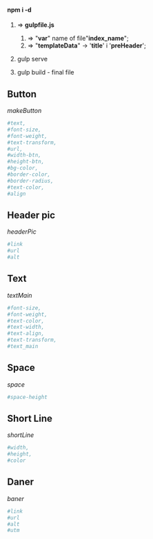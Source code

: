 #### npm i -d ####

1. => __gulpfile.js__
    1. => "__var__" name of file"__index_name__";
    2. => "__templateData__" -> '__title__' i '__preHeader__';


2. gulp serve

3. gulp build - final file



## Button
_makeButton_
```bash
#text,
#font-size,
#font-weight,
#text-transform,
#url,
#width-btn,
#height-btn,
#bg-color,
#border-color,
#border-radius,
#text-color,
#align
```

## Header pic
_headerPic_

```bash
#link
#url
#alt
```

## Text
_textMain_

```bash
#font-size,
#font-weight,
#text-color,
#text-width,
#text-align,
#text-transform,
#text_main
`````

## Space
_space_

```bash
#space-height
```

## Short Line
_shortLine_

```bash
#width,
#height,
#color
```

## Daner
_baner_

```bash
#link
#url
#alt
#utm
```



